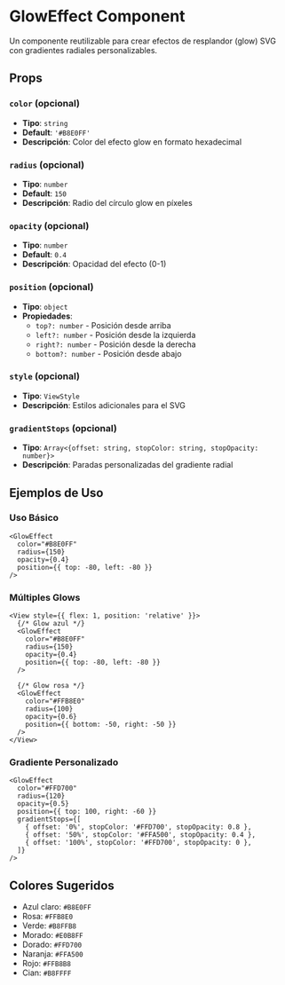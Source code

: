 # GlowEffect Component

Un componente reutilizable para crear efectos de resplandor (glow) SVG con gradientes radiales personalizables.

## Props

### `color` (opcional)
- **Tipo**: `string`
- **Default**: `'#B8E0FF'`
- **Descripción**: Color del efecto glow en formato hexadecimal

### `radius` (opcional)
- **Tipo**: `number`
- **Default**: `150`
- **Descripción**: Radio del círculo glow en píxeles

### `opacity` (opcional)
- **Tipo**: `number`
- **Default**: `0.4`
- **Descripción**: Opacidad del efecto (0-1)

### `position` (opcional)
- **Tipo**: `object`
- **Propiedades**:
  - `top?: number` - Posición desde arriba
  - `left?: number` - Posición desde la izquierda
  - `right?: number` - Posición desde la derecha
  - `bottom?: number` - Posición desde abajo

### `style` (opcional)
- **Tipo**: `ViewStyle`
- **Descripción**: Estilos adicionales para el SVG

### `gradientStops` (opcional)
- **Tipo**: `Array<{offset: string, stopColor: string, stopOpacity: number}>`
- **Descripción**: Paradas personalizadas del gradiente radial

## Ejemplos de Uso

### Uso Básico
```tsx
<GlowEffect
  color="#B8E0FF"
  radius={150}
  opacity={0.4}
  position={{ top: -80, left: -80 }}
/>
```

### Múltiples Glows
```tsx
<View style={{ flex: 1, position: 'relative' }}>
  {/* Glow azul */}
  <GlowEffect
    color="#B8E0FF"
    radius={150}
    opacity={0.4}
    position={{ top: -80, left: -80 }}
  />
  
  {/* Glow rosa */}
  <GlowEffect
    color="#FFB8E0"
    radius={100}
    opacity={0.6}
    position={{ bottom: -50, right: -50 }}
  />
</View>
```

### Gradiente Personalizado
```tsx
<GlowEffect
  color="#FFD700"
  radius={120}
  opacity={0.5}
  position={{ top: 100, right: -60 }}
  gradientStops={[
    { offset: '0%', stopColor: '#FFD700', stopOpacity: 0.8 },
    { offset: '50%', stopColor: '#FFA500', stopOpacity: 0.4 },
    { offset: '100%', stopColor: '#FFD700', stopOpacity: 0 },
  ]}
/>
```

## Colores Sugeridos

- Azul claro: `#B8E0FF`
- Rosa: `#FFB8E0`
- Verde: `#B8FFB8`
- Morado: `#E0B8FF`
- Dorado: `#FFD700`
- Naranja: `#FFA500`
- Rojo: `#FFB8B8`
- Cian: `#B8FFFF` 